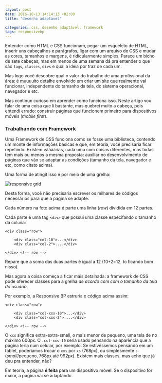 ```yaml
---
layout: post
date: 2016-10-13 14:14:13 +02:00
title: "desenho adaptavel"

categories: css, desenho adaptável, framework
tags: responsivebp
---
```


Entender como HTML e CSS funcionam, pegar um esqueleto de HTML, inserir uns 
cabeçalhos e parágrafos, ligar com um arquivo de CSS e mudar as cores, tamanhos
e margens, é ridicularmente simples. Parace um bicho de sete cabeças, mas
em menos de uma semana dá pra entender o que são `tags`, `classes`, `divs` e
qual a ideia por traz de cada um.

Mas logo você descobre qual o valor do trabalho de uma profissional da área:
é muuuuito detalhe envolvido em criar um site que realmente vai funcionar,
independente do tamanho da tela, do sistema operacional, navegador e etc.

Mas continuo curioso em aprender como funciona isso. Neste artigo vou falar de
uma coisa que li bastante, mas quebrei muito a cabeça, pois entendi errado:
construir páginas que funcionem primeiro para dispositivos móveis (*mobile
first*).

### Trabalhando com Framework

Uma Framework de CSS funciona como se fosse uma biblioteca, contendo um monte
de informações básicas e que, em teoria, você precisaria ficar repetindo. 
Existem váááárias, cada uma com coisas diferentes, mas todas tem mais ou menos
a mesma proposta: auxiliar no desenvolvimento de páginas que vão se adaptar as
condições (tamanho da tela, navegador e etc, como citato acima).

Uma forma de atingit isso é por meio de uma grelha:

![responsive grid](/imgs/responsive-grid.png)

Desta forma, você não precisaria escrever os milhares de códigos necessários 
para que a página se adapte.

Cada número na foto acima é parte uma linha (*row*) dividida em 12 partes.

Cada parte é uma tag `<div>` que possui uma classe especifando o tamanho da coluna:

```
<div class="row">

	<div class="col-10">...</div>
	<div class="col-2">....</div>

</div> <!-- row -->
```
Repare que a soma das duas partes é igual a 12 (10+2=12, to ficando bom nisso).

Mas agora a coisa começa a ficar mais detalhada: a framework de CSS pode oferecer
classes para a grelha *de acordo com com o tamanho da tela do usuário*.

Por exemplo, a Responsive BP estruria o código acima assim:

```
<div class="row">

	<div class="col-xxs-10">...</div>
	<div class="col-xxs-2">....</div>

</div> <!-- row -->
```

O `xxs` significa extra-extra-small, o mais menor de pequeno, uma tela de no máximo
600px. O `.col-xxs-10` seria usado pensando na aparência que a página teria num
celular, por exemplo.
Se estivéssemos pensando em um tablet, poderiamos trocar o `xxs` por `xs` (768px), ou
simplesmente `s` (*small*/pequeno, 768px até 992px). Existem mais classes, mas acho que
já deu pra entender, não?

Em teoria, a página **é feita** para um dispositivo móvel. Se o dispositivo for maior,
a página vai se adaptando.


